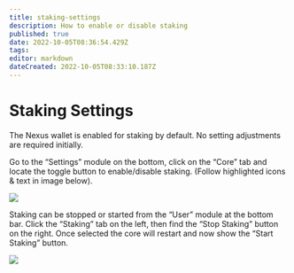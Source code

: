 ```yaml
---
title: staking-settings
description: How to enable or disable staking
published: true
date: 2022-10-05T08:36:54.429Z
tags: 
editor: markdown
dateCreated: 2022-10-05T08:33:10.187Z
---
```


# Staking Settings

The Nexus wallet is enabled for staking by default. No setting adjustments are required initially.

Go to the “Settings” module on the bottom, click on the “Core” tab and locate the toggle button to enable/disable staking. (Follow highlighted icons & text in image below).

![](https://nexus.io/ResourceHub/images/guide/stake-guide3.png)

Staking can be stopped or started from the “User” module at the bottom bar. Click the “Staking” tab on the left, then find the “Stop Staking” button on the right. Once selected the core will restart and now show the “Start Staking” button.

![](https://nexus.io/ResourceHub/images/guide/stake-guide4.png)
